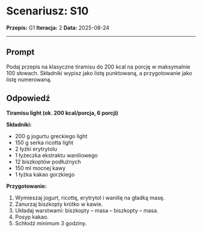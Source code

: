 ﻿# Scenariusz: S10
**Przepis:** G1
**Iteracja:** 2
**Data:** 2025-08-24

---

## Prompt
Podaj przepis na klasyczne tiramisu do 200 kcal na porcję w maksymalnie 100 słowach. Składniki wypisz jako listę punktowaną, a przygotowanie jako listę numerowaną.


## Odpowiedź
**Tiramisu light (ok. 200 kcal/porcja, 6 porcji)**

**Składniki:**

* 200 g jogurtu greckiego light
* 150 g serka ricotta light
* 2 łyżki erytrytolu
* 1 łyżeczka ekstraktu waniliowego
* 12 biszkoptów podłużnych
* 150 ml mocnej kawy
* 1 łyżka kakao gorzkiego

**Przygotowanie:**

1. Wymieszaj jogurt, ricottę, erytrytol i wanilię na gładką masę.
2. Zanurzaj biszkopty krótko w kawie.
3. Układaj warstwami: biszkopty – masa – biszkopty – masa.
4. Posyp kakao.
5. Schłodź minimum 3 godziny.
